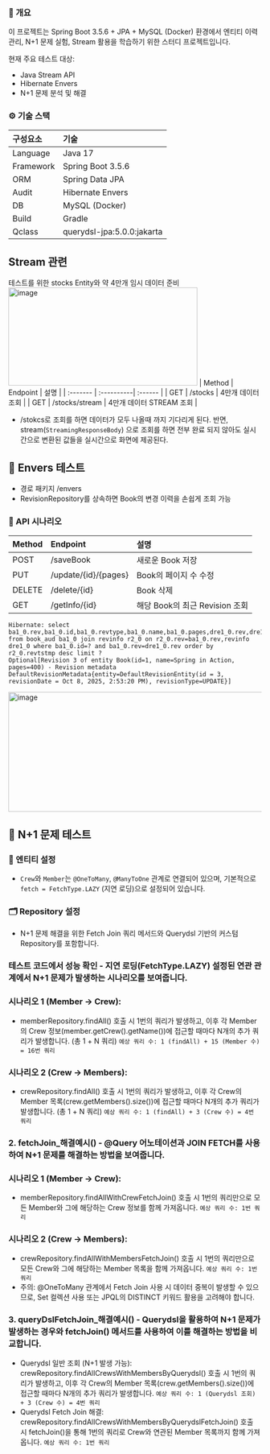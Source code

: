 ### 🧭 개요

이 프로젝트는 Spring Boot 3.5.6 + JPA + MySQL (Docker) 환경에서 엔티티 이력 관리, N+1 문제 실험, Stream 활용을 학습하기 위한 스터디 프로젝트입니다.

현재 주요 테스트 대상:

*   Java Stream API
*   Hibernate Envers
*   N+1 문제 분석 및 해결


### ⚙️ 기술 스택

| 구성요소 | 기술              |
| :------- | :---------------- |
| Language | Java 17           |
| Framework| Spring Boot 3.5.6 |
| ORM      | Spring Data JPA   |
| Audit    | Hibernate Envers  |
| DB       | MySQL (Docker)    |
| Build    | Gradle            |
| Qclass   | querydsl-jpa:5.0.0:jakarta|

## Stream 관련
테스트를 위한 stocks Entity와 약 4만개 임시 데이터 준비 
<img width="376" height="195" alt="image" src="https://github.com/user-attachments/assets/9b18fbf2-0da0-40b4-a211-e86d5b236bd2" />
| Method	| Endpoint | 	설명 |
| :------- | :----------| :------ |
| GET	   | /stocks	| 4만개 데이터 조회 |
| GET	| /stocks/stream	| 4만개 데이터 STREAM 조회 |

- /stokcs로 조회를 하면 데이터가 모두 나올때 까지 기다리게 된다. 반면, stream(`StreamingResponseBody`) 으로 조회를 하면 전부 완료 되지 않아도 실시간으로 변환된 값들을 실시간으로 화면에 제공된다.


## 🧩 Envers 테스트
- 경로 패키지 /envers
- RevisionRepository를 상속하면 Book의 변경 이력을 손쉽게 조회 가능
### 🧪 API 시나리오
| Method	| Endpoint | 	설명 |
| :------- | :----------| :------ |
| POST	   | /saveBook	| 새로운 Book 저장 |
|PUT	| /update/{id}/{pages}	| Book의 페이지 수 수정 |
|DELETE	| /delete/{id}	| Book 삭제 |
|GET	| /getInfo/{id}	| 해당 Book의 최근 Revision 조회 |
```
Hibernate: select ba1_0.rev,ba1_0.id,ba1_0.revtype,ba1_0.name,ba1_0.pages,dre1_0.rev,dre1_0.revtstmp from book_aud ba1_0 join revinfo r2_0 on r2_0.rev=ba1_0.rev,revinfo dre1_0 where ba1_0.id=? and ba1_0.rev=dre1_0.rev order by r2_0.revtstmp desc limit ?
Optional[Revision 3 of entity Book(id=1, name=Spring in Action, pages=400) - Revision metadata DefaultRevisionMetadata{entity=DefaultRevisionEntity(id = 3, revisionDate = Oct 8, 2025, 2:53:20 PM), revisionType=UPDATE}]
```
<img width="589" height="238" alt="image" src="https://github.com/user-attachments/assets/b134a36b-86d0-4c5b-a2c0-10ca31e02af3" />


## 🧩 N+1 문제 테스트 

### 📄 엔티티 설정
- `Crew`와 `Member`는 `@OneToMany`, `@ManyToOne` 관계로 연결되어 있으며, 기본적으로 `fetch = FetchType.LAZY` (지연 로딩)으로 설정되어 있습니다.
### 🗂 Repository 설정
- N+1 문제 해결을 위한 Fetch Join 쿼리 메서드와 Querydsl 기반의 커스텀 Repository를 포함합니다.
### 테스트 코드에서 성능 확인 - 지연 로딩(FetchType.LAZY) 설정된 연관 관계에서 N+1 문제가 발생하는 시나리오를 보여줍니다.
### 시나리오 1 (Member -> Crew):
- memberRepository.findAll() 호출 시 1번의 쿼리가 발생하고, 이후 각 Member의 Crew 정보(member.getCrew().getName())에 접근할 때마다 N개의 추가 쿼리가 발생합니다. (총 1 + N 쿼리)
`예상 쿼리 수: 1 (findAll) + 15 (Member 수) = 16번 쿼리`
### 시나리오 2 (Crew -> Members):
- crewRepository.findAll() 호출 시 1번의 쿼리가 발생하고, 이후 각 Crew의 Member 목록(crew.getMembers().size())에 접근할 때마다 N개의 추가 쿼리가 발생합니다. (총 1 + N 쿼리)
`예상 쿼리 수: 1 (findAll) + 3 (Crew 수) = 4번 쿼리`

### 2. fetchJoin_해결예시() - @Query 어노테이션과 JOIN FETCH를 사용하여 N+1 문제를 해결하는 방법을 보여줍니다.
### 시나리오 1 (Member -> Crew):
- memberRepository.findAllWithCrewFetchJoin() 호출 시 1번의 쿼리만으로 모든 Member와 그에 해당하는 Crew 정보를 함께 가져옵니다.
  `예상 쿼리 수: 1번 쿼리`
### 시나리오 2 (Crew -> Members):
- crewRepository.findAllWithMembersFetchJoin() 호출 시 1번의 쿼리만으로 모든 Crew와 그에 해당하는 Member 목록을 함께 가져옵니다.
`예상 쿼리 수: 1번 쿼리`
- 주의: @OneToMany 관계에서 Fetch Join 사용 시 데이터 중복이 발생할 수 있으므로, Set 컬렉션 사용 또는 JPQL의 DISTINCT 키워드 활용을 고려해야 합니다.
### 3. queryDslFetchJoin_해결예시() - Querydsl을 활용하여 N+1 문제가 발생하는 경우와 fetchJoin() 메서드를 사용하여 이를 해결하는 방법을 비교합니다.
- Querydsl 일반 조회 (N+1 발생 가능): crewRepository.findAllCrewsWithMembersByQuerydsl() 호출 시 1번의 쿼리가 발생하고, 이후 각 Crew의 Member 목록(crew.getMembers().size())에 접근할 때마다 N개의 추가 쿼리가 발생합니다.
`예상 쿼리 수: 1 (Querydsl 조회) + 3 (Crew 수) = 4번 쿼리`
- Querydsl Fetch Join 해결: crewRepository.findAllCrewsWithMembersByQuerydslFetchJoin() 호출 시 fetchJoin()을 통해 1번의 쿼리로 Crew와 연관된 Member 목록까지 함께 가져옵니다.
`예상 쿼리 수: 1번 쿼리`

